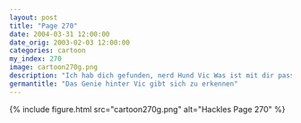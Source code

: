 ```yaml
---
layout: post
title: "Page 270"
date: 2004-03-31 12:00:00
date_orig: 2003-02-03 12:00:00
categories: cartoon
my_index: 270
image: cartoon270g.png
description: "Ich hab dich gefunden, nerd Hund Vic Was ist mit dir passiert Yowza Ruhe! Händige mir den Source Code des letzten Projekts aus oder stirb W...Wer hat dir das angetan Hackles Preston"
germantitle: "Das Genie hinter Vic gibt sich zu erkennen"
---
```


{% include figure.html src="cartoon270g.png" alt="Hackles Page 270"  %}
